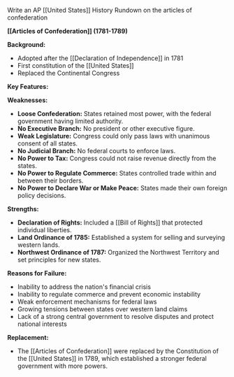 Write an AP [[United States]] History Rundown on the articles of confederation


**[[Articles of Confederation]] (1781-1789)**

**Background:**
* Adopted after the [[Declaration of Independence]] in 1781
* First constitution of the [[United States]]
* Replaced the Continental Congress

**Key Features:**

**Weaknesses:**
* **Loose Confederation:** States retained most power, with the federal government having limited authority.
* **No Executive Branch:** No president or other executive figure.
* **Weak Legislature:** Congress could only pass laws with unanimous consent of all states.
* **No Judicial Branch:** No federal courts to enforce laws.
* **No Power to Tax:** Congress could not raise revenue directly from the states.
* **No Power to Regulate Commerce:** States controlled trade within and between their borders.
* **No Power to Declare War or Make Peace:** States made their own foreign policy decisions.

**Strengths:**
* **Declaration of Rights:** Included a [[Bill of Rights]] that protected individual liberties.
* **Land Ordinance of 1785:** Established a system for selling and surveying western lands.
* **Northwest Ordinance of 1787:** Organized the Northwest Territory and set principles for new states.

**Reasons for Failure:**
* Inability to address the nation's financial crisis
* Inability to regulate commerce and prevent economic instability
* Weak enforcement mechanisms for federal laws
* Growing tensions between states over western land claims
* Lack of a strong central government to resolve disputes and protect national interests

**Replacement:**
* The [[Articles of Confederation]] were replaced by the Constitution of the [[United States]] in 1789, which established a stronger federal government with more powers.